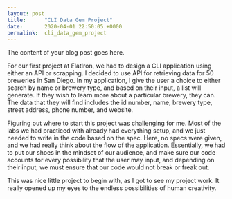 ```yaml
---
layout: post
title:      "CLI Data Gem Project"
date:       2020-04-01 22:50:05 +0000
permalink:  cli_data_gem_project
---
```



The content of your blog post goes here.

For our first project at FlatIron, we had to design a CLI application using either an API or scrapping. I decided to use  API for retrieving data for 50 breweries in San Diego. In my application, I give the user a choice to either search by name or brewery type, and based on their input, a list will generate. If they wish to learn more about a particular brewery, they can. The data that they will find includes the id number, name, brewery type, street address, phone number, and website. 

Figuring out where to start this project was challenging for me. Most of the labs we had practiced with already had everything setup, and we just needed to write in the code based on the spec. Here, no specs were given, and we had really think about the flow of the application. Essentially, we had to put our shoes in the mindset of our audience, and make sure our code accounts for every possibility that the user may input, and depending on their input, we must ensure that our code would not break or freak out. 

This was nice little project to begin with, as I got to see my project work. It really opened up my eyes to the endless possibilities of human creativity.
